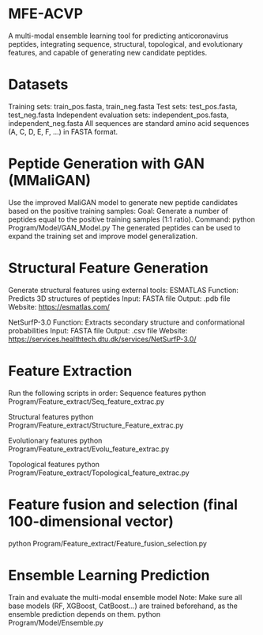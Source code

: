 # MFE-ACVP
A multi-modal ensemble learning tool for predicting anticoronavirus peptides, integrating sequence, structural, topological, and evolutionary features, and capable of generating new candidate peptides.
# Datasets
Training sets: train_pos.fasta, train_neg.fasta
Test sets: test_pos.fasta, test_neg.fasta
Independent evaluation sets: independent_pos.fasta, independent_neg.fasta
All sequences are standard amino acid sequences (A, C, D, E, F, ...) in FASTA format.

# Peptide Generation with GAN (MMaliGAN)
Use the improved MaliGAN model to generate new peptide candidates based on the positive training samples:
Goal: Generate a number of peptides equal to the positive training samples (1:1 ratio).
Command:
python Program/Model/GAN_Model.py
The generated peptides can be used to expand the training set and improve model generalization.

# Structural Feature Generation
Generate structural features using external tools:
ESMATLAS
Function: Predicts 3D structures of peptides
Input: FASTA file
Output: .pdb file
Website: https://esmatlas.com/

NetSurfP-3.0
Function: Extracts secondary structure and conformational probabilities
Input: FASTA file
Output: .csv file
Website: https://services.healthtech.dtu.dk/services/NetSurfP-3.0/

# Feature Extraction
Run the following scripts in order:
Sequence features
python Program/Feature_extract/Seq_feature_extrac.py

Structural features
python Program/Feature_extract/Structure_Feature_extrac.py

Evolutionary features
python Program/Feature_extract/Evolu_feature_extrac.py

Topological features
python Program/Feature_extract/Topological_feature_extrac.py

# Feature fusion and selection (final 100-dimensional vector)
python Program/Feature_extract/Feature_fusion_selection.py

# Ensemble Learning Prediction
Train and evaluate the multi-modal ensemble model
Note: Make sure all base models (RF, XGBoost, CatBoost...) are trained beforehand, as the ensemble prediction depends on them.
python Program/Model/Ensemble.py
